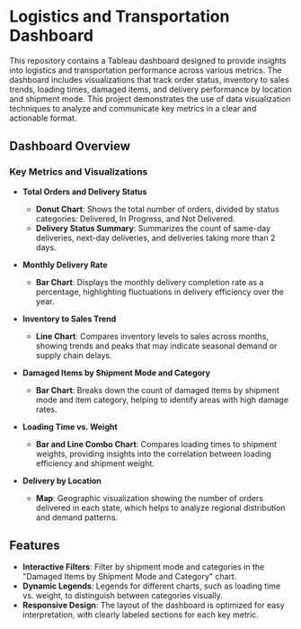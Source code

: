 # Logistics and Transportation Dashboard

This repository contains a Tableau dashboard designed to provide insights into logistics and transportation performance across various metrics. The dashboard includes visualizations that track order status, inventory to sales trends, loading times, damaged items, and delivery performance by location and shipment mode. This project demonstrates the use of data visualization techniques to analyze and communicate key metrics in a clear and actionable format.

## Dashboard Overview

### Key Metrics and Visualizations

- **Total Orders and Delivery Status**
  - **Donut Chart**: Shows the total number of orders, divided by status categories: Delivered, In Progress, and Not Delivered.
  - **Delivery Status Summary**: Summarizes the count of same-day deliveries, next-day deliveries, and deliveries taking more than 2 days.

- **Monthly Delivery Rate**
  - **Bar Chart**: Displays the monthly delivery completion rate as a percentage, highlighting fluctuations in delivery efficiency over the year.

- **Inventory to Sales Trend**
  - **Line Chart**: Compares inventory levels to sales across months, showing trends and peaks that may indicate seasonal demand or supply chain delays.

- **Damaged Items by Shipment Mode and Category**
  - **Bar Chart**: Breaks down the count of damaged items by shipment mode and item category, helping to identify areas with high damage rates.

- **Loading Time vs. Weight**
  - **Bar and Line Combo Chart**: Compares loading times to shipment weights, providing insights into the correlation between loading efficiency and shipment weight.

- **Delivery by Location**
  - **Map**: Geographic visualization showing the number of orders delivered in each state, which helps to analyze regional distribution and demand patterns.

## Features

- **Interactive Filters**: Filter by shipment mode and categories in the "Damaged Items by Shipment Mode and Category" chart.
- **Dynamic Legends**: Legends for different charts, such as loading time vs. weight, to distinguish between categories visually.
- **Responsive Design**: The layout of the dashboard is optimized for easy interpretation, with clearly labeled sections for each key metric.
